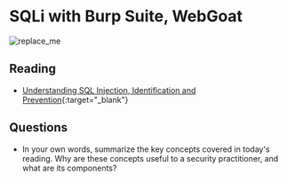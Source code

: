 # SQLi with Burp Suite, WebGoat

![replace_me](https://codeworks.blob.core.windows.net/public/assets/img/illustrations/placeholder.svg)

## Reading

- [Understanding SQL Injection, Identification and Prevention](https://www.varonis.com/blog/sql-injection-identification-and-prevention-part-1/){:target="_blank"}


## Questions
- In your own words, summarize the key concepts covered in today's reading. Why are these concepts useful to a security practitioner, and what are its components?


